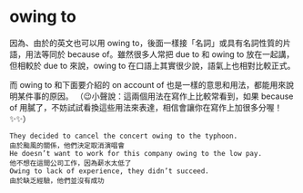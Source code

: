 # owing to
因為、由於的英文也可以用 owing to，後面一樣接「名詞」或具有名詞性質的片語，用法等同於 because of。雖然很多人常把 due to 和 owing to 放在一起講，但相較於 due to 來說，owing to 在口語上其實很少說，語氣上也相對比較正式。

而 owing to 和下面要介紹的 on account of 也是一樣的意思和用法，都能用來說明某件事的原因。
（😉小聲說：這兩個用法在寫作上比較常看到，如果 because of 用膩了，不妨試試看換這些用法來表達，相信會讓你在寫作上加很多分喔！✨✨）

```
They decided to cancel the concert owing to the typhoon.
由於颱風的關係，他們決定取消演唱會
He doesn’t want to work for this company owing to the low pay.
他不想在這間公司工作，因為薪水太低了
Owing to lack of experience, they didn’t succeed.
由於缺乏經驗，他們並沒有成功
```